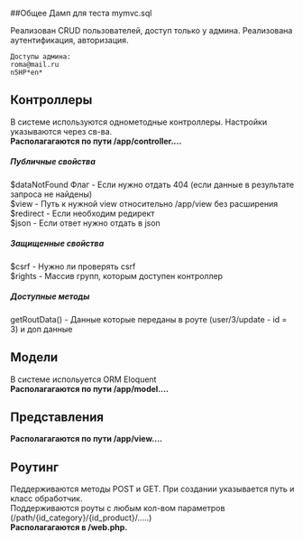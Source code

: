 ##Общее
Дамп для теста mymvc.sql <br>

Реализован CRUD пользователей, доступ только у админа.
Реализована аутентификация, авторизация.
```
Доступы админа:
roma@mail.ru
n5HP*en*
```

## Контроллеры
В системе используются однометодные контроллеры. Настройки указываются через св-ва.<br>
**Располагагаются по пути /app/controller....**

##### Публичные свойства
$dataNotFound Флаг - Если нужно отдать 404 (если данные в результате запроса не найдены) <br>
$view - Путь к нужной view относительно /app/view без расширения <br>
$redirect - Если необходим редирект <br>
$json - Если ответ нужно отдать в json <br>

##### Защищенные свойства
$csrf - Нужно ли проверять csrf <br>
$rights - Массив групп, которым доступен контроллер <br>

##### Доступные методы
getRoutData() - Данные которые переданы в роуте (user/3/update - id = 3) и доп данные

## Модели
В системе испольуется ORM Eloquent <br>
**Располагагаются по пути /app/model....**

## Представления
**Располагагаются по пути /app/view....** <br>

## Роутинг
Педдерживаются методы POST и GET. При создании указывается путь и класс обработчик. <br>
Поддерживаются роуты с любым кол-вом параметров (/path/{id_category}/{id_product}/.....) <br>
**Располагагаются в /web.php.**